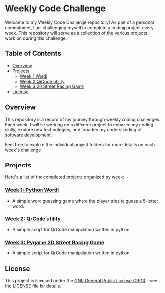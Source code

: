 # Weekly Code Challenge

Welcome to my Weekly Code Challenge repository! As part of a personal commitment, I am challenging myself to complete a coding project every week. This repository will serve as a collection of the various projects I work on during this challenge.

## Table of Contents

- [Overview](#overview)
- [Projects](#projects)
    - [Week 1 Wordl](#Week-1-Python-Wordl)
    - [Week 2 QrCode utility](#Week-2-QrCode-utility)
    - [Week 3 2D Street Racing Game](#Week-3:-Pygame-2D-Street-Racing-Game)
- [License](#license)


## Overview

This repository is a record of my journey through weekly coding challenges. Each week, I will be working on a different project to enhance my coding skills, explore new technologies, and broaden my understanding of software development.

Feel free to explore the individual project folders for more details on each week's challenge.

## Projects

Here's a list of the completed projects organized by week:

### [Week 1: Python Wordl](/week-1)
  - A simple word guessing game where the player tries to guess a 5-letter word.
### [Week 2: QrCode utility](/week-2)
  - A simple script for QrCode manipulation written in python.
### [Week 3: Pygame 2D Street Racing Game](/week-3)
  - A simple script for QrCode manipulation written in python.



## License

This project is licensed under the [GNU General Public License (GPG)](LICENSE) - see the [LICENSE](LICENSE) file for details.
